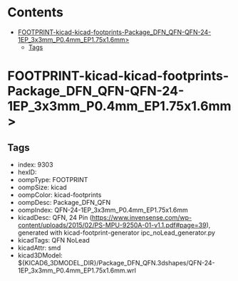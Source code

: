 



Contents
========

* [FOOTPRINT-kicad-kicad-footprints-Package_DFN_QFN-QFN-24-1EP_3x3mm_P0.4mm_EP1.75x1.6mm>](#footprint-kicad-kicad-footprints-package_dfn_qfn-qfn-24-1ep_3x3mm_p04mm_ep175x16mm)
	* [Tags](#tags)

# FOOTPRINT-kicad-kicad-footprints-Package_DFN_QFN-QFN-24-1EP_3x3mm_P0.4mm_EP1.75x1.6mm>

## Tags

- index: 9303
- hexID: 
- oompType: FOOTPRINT
- oompSize: kicad
- oompColor: kicad-footprints
- oompDesc: Package_DFN_QFN
- oompIndex: QFN-24-1EP_3x3mm_P0.4mm_EP1.75x1.6mm
- kicadDesc: QFN, 24 Pin (https://www.invensense.com/wp-content/uploads/2015/02/PS-MPU-9250A-01-v1.1.pdf#page=39), generated with kicad-footprint-generator ipc_noLead_generator.py
- kicadTags: QFN NoLead
- kicadAttr: smd
- kicad3DModel: ${KICAD6_3DMODEL_DIR}/Package_DFN_QFN.3dshapes/QFN-24-1EP_3x3mm_P0.4mm_EP1.75x1.6mm.wrl
